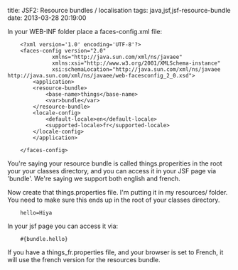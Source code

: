 title: JSF2: Resource bundles / localisation
tags: java,jsf,jsf-resource-bundle
date: 2013-03-28 20:19:00

In your WEB-INF folder place a faces-config.xml file:

		<?xml version='1.0' encoding='UTF-8'?>
		<faces-config version="2.0"
			      xmlns="http://java.sun.com/xml/ns/javaee" 
			      xmlns:xsi="http://www.w3.org/2001/XMLSchema-instance" 
			      xsi:schemaLocation="http://java.sun.com/xml/ns/javaee http://java.sun.com/xml/ns/javaee/web-facesconfig_2_0.xsd">
		    <application>
			<resource-bundle>
			    <base-name>things</base-name>
			    <var>bundle</var>
			</resource-bundle>
			<locale-config>
			    <default-locale>en</default-locale>
			    <supported-locale>fr</supported-locale>
			</locale-config>
		    </application>

		</faces-config>

You're saying your resource bundle is called things.properities in the root your your classes directory, and you can access it in your JSF page via 'bundle'. We're saying we support both english and french.

Now create that things.properties file. I'm putting it in my resources/ folder. You need to make sure this ends up in the root of your classes directory.

		hello=Hiya

In your jsf page you can access it via:

		#{bundle.hello}

If you have a things_fr.properties file, and your browser is set to French, it will use the french version for the resources bundle.
